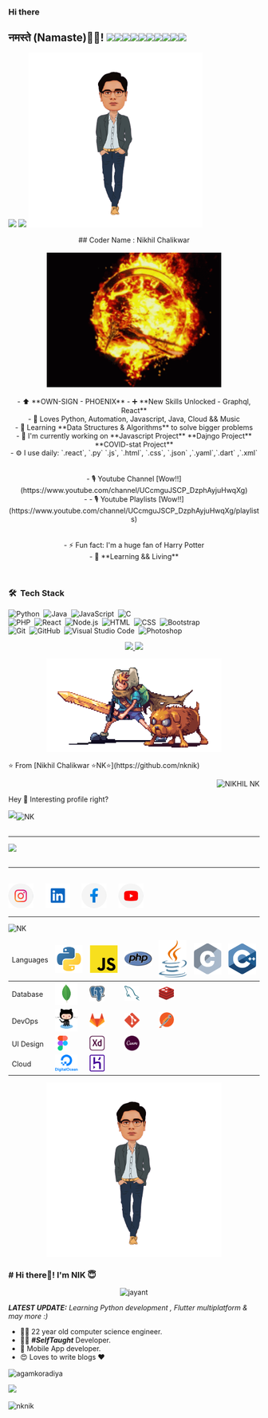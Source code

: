 ### Hi there

<!--
**nknik/nknik** is a ✨ _special_ ✨ repository because its `README.md` (this file) appears on your GitHub profile.

Here are some ideas to get you started:

- 🔭 I’m currently working on ...
- 🌱 I’m currently learning ...
- 👯 I’m looking to collaborate on ...
- 🤔 I’m looking for help with ...
- 💬 Ask me about ...
- 📫 How to reach me: ...
- 😄 Pronouns: ...
- ⚡ Fun fact: ...
-->

<h2>नमस्ते (Namaste)🙏🏻! <img src="https://media.giphy.com/media/12oufCB0MyZ1Go/giphy.gif" width="50"><img src="https://media.giphy.com/media/12oufCB0MyZ1Go/giphy.gif" width="50"><img src="https://media.giphy.com/media/12oufCB0MyZ1Go/giphy.gif" width="50"><img src="https://media.giphy.com/media/12oufCB0MyZ1Go/giphy.gif" width="50"><img src="https://media.giphy.com/media/12oufCB0MyZ1Go/giphy.gif" width="50"><img src="https://media.giphy.com/media/12oufCB0MyZ1Go/giphy.gif" width="50"><img src="https://media.giphy.com/media/12oufCB0MyZ1Go/giphy.gif" width="50"><img src="https://media.giphy.com/media/12oufCB0MyZ1Go/giphy.gif" width="50"><img src="https://media.giphy.com/media/12oufCB0MyZ1Go/giphy.gif" width="50"><img src="https://media.giphy.com/media/12oufCB0MyZ1Go/giphy.gif" width="50"></h2>
  
[![](https://img.shields.io/badge/LinkedIn-NikhilChalikwar-blue)](https://www.linkedin.com/in/nikhil-chalikwar-32877418b/)
[![](https://img.shields.io/badge/Gmail-nikhilchalikwarnk@gmail.com-red)](mailto:nikhilchalikwarnk@gmail.com)
  <img
    src="https://github.com/nknik/nknik/blob/main/slider-dec-v3.png"
    height="350px" />
<p align="center">
  ## Coder Name : Nikhil Chalikwar<br><br>
  <img src="https://github.com/nknik/nknik/blob/main/tenor%20(1).gif" width="350" /> <br><br>
- ⬆ **OWN-SIGN - PHOENIX**
- ➕ **New Skills Unlocked - Graphql, React**<br>
- 🌱 Loves Python, Automation, Javascript, Java, Cloud && Music<br>
- 🚀 Learning **Data Structures & Algorithms** to solve bigger problems<br>
- 🏢 I'm currently working on **Javascript Project** **Dajngo Project** **COVID-stat Project**<br>
- ⚙️ I use daily: `.react`, `.py` `.js`, `.html`, `.css`, `.json` ,`.yaml`,`.dart` ,`.xml`<br><br><br>
- 🎙 Youtube Channel [Wow!!](https://www.youtube.com/channel/UCcmguJSCP_DzphAyjuHwqXg)<br>
- - 🎙 Youtube Playlists [Wow!!](https://www.youtube.com/channel/UCcmguJSCP_DzphAyjuHwqXg/playlists)<br><br><br>
- ⚡️ Fun fact: I'm a huge fan of Harry Potter<br>
- 📒 **Learning && Living**<br>
</p><br>

### 🛠 &nbsp;Tech Stack

![Python](https://img.shields.io/badge/-Python-333333?style=flat&logo=python)&nbsp;
![Java](https://img.shields.io/badge/-Java-333333?style=flat&logo=Java&logoColor=FFA518)&nbsp;
![JavaScript](https://img.shields.io/badge/-JavaScript-333333?style=flat&logo=javascript)&nbsp;
![C](https://img.shields.io/badge/-C-333333?style=flat&logo=C&logoColor=A8B9CC)&nbsp;<br>
![PHP](https://img.shields.io/badge/-PHP-333333?style=flat&logo=php)&nbsp;
![React](https://img.shields.io/badge/-React-333333?style=flat&logo=react)&nbsp;
![Node.js](https://img.shields.io/badge/-Node.js-333333?style=flat&logo=node.js)&nbsp;
![HTML](https://img.shields.io/badge/-HTML-333333?style=flat&logo=HTML5)&nbsp;
![CSS](https://img.shields.io/badge/-CSS-333333?style=flat&logo=CSS3&logoColor=1572B6)&nbsp;
![Bootstrap](https://img.shields.io/badge/-Bootstrap-333333?style=flat&logo=bootstrap&logoColor=563D7C)\
![Git](https://img.shields.io/badge/-Git-333333?style=flat&logo=git)&nbsp;
![GitHub](https://img.shields.io/badge/-GitHub-333333?style=flat&logo=github)&nbsp;
![Visual Studio Code](https://img.shields.io/badge/-Visual%20Studio%20Code-333333?style=flat&logo=visual-studio-code&logoColor=007ACC)&nbsp;
![Photoshop](https://img.shields.io/badge/-Photoshop-333333?style=flat&logo=adobe-photoshop)&nbsp;

<p align="center">
<a href="https://github.com/nknik">
  <img height="180em" src="https://github-readme-stats-eight-theta.vercel.app/api?username=nknik&show_icons=true&theme=react&include_all_commits=true&count_private=true "/>
  <img height="180em" src="https://github-readme-stats-eight-theta.vercel.app/api/top-langs/?username=nknik&layout=compact&langs_count=8&hide=java,r&theme=react "/>
</a>
</p>
<p align="center">
  
  <img src="https://github.com/nknik/nknik/blob/main/preview.gif" width="350" />
</p>
⭐️ From [Nikhil Chalikwar ⭐️NK⭐️](https://github.com/nknik)
<p align="right"> <img src="https://komarev.com/ghpvc/?username=nknik" alt="NIKHIL NK" /> </p>
<p>Hey 👋 Interesting profile right?</p>

<table>
  <thead>
    <tr>
      <img src="https://github-readme-streak-stats.herokuapp.com/?user=nknik&theme=tokyonight">
    </tr>
    <tr><img align="center"
        src="https://github-readme-stats.vercel.app/api/top-langs/?username=nknik&layout=compact&theme=tokyonight"
        alt="NK" /></tr> <br/> <br>
        <hr>
    <tr><img src="https://github-readme-stats.vercel.app/api?username=nknik&theme=tokyonight"></tr>
  </thead>
</table>
<hr>
<br>
<a href="https://www.instagram.com/nknik76/"><img src="assets/6097906e06490 4.png" width="50px;"></a>
&nbsp;&nbsp;&nbsp;&nbsp;
<a href="#"><img src="assets/Group 1.png" width="50px;"></a>
&nbsp;&nbsp;&nbsp;&nbsp;
<a href="#"> <img src="assets/6097906e06490 5.png"
  width="50px;"></a> &nbsp;&nbsp;&nbsp;&nbsp;
  <a href="#"> <img src="assets/6097906e06490 3.png"
    width="50px;"></a> &nbsp;&nbsp;&nbsp;&nbsp;
    <br>
    <hr>
    <p> <img src="https://komarev.com/ghpvc/?username=nknik" alt="NK" /> </p>

<!-- <img src="assets/Slide 16_9 - 1.jpg"> -->

<table>

  <thead>
    <td>Languages</td>
    <td><img src="skills/vscode-icons_file-type-python.png" width="60px;"></td>
    <td><img src="skills/logos_javascript.png" width="60px;"></td>
    <td><img src="skills/logos_php.png" width="60px;"></td>
    <td><img src="skills/logos_java.png" width="60px;"></td>
    <td><img src="skills/logos_c.png" width="60px;"></td>
    <td><img src="skills/logos_c-plusplus.png" width="60px;"></td>
  </thead>
  <tr>
    <td>Database</td>
    <td><img src="skills/vscode-icons_file-type-mongo.png" width="45px;"></td>
    <td><img src="skills/logos_postgresql.png" width="30px;"></td>
    <td><img src="skills/logos_mysql.png" width="30px;"></td>
    <td><img src="skills/logos_redis.png" width="30px;"></td>
  </tr>
  <tr>
    <td>DevOps</td>
    <td><img src="skills/logos_github-octocat.png" width="45px;"></td>
    <td><img src="skills/logos_gitlab.png" width="30px;"></td>
    <td><img src="skills/logos_git-icon.png" width="30px;"></td>
    <td><img src="skills/logos_postman.png" width="30px;"></td>
  </tr>
  <tr>
    <td>UI Design</td>
    <td><img src="skills/grommet-icons_figma.png" width="30px;"></td>
    <td><img src="skills/cib_adobe-xd.png" width="30px;"></td>
    <td><img src="skills/cib_canva.png" width="30px;"></td>
  </tr>

  <tr>
    <td>Cloud</td>
    <td><img src="skills/logos_digital-ocean.png" width="45px;"></td>
    <td><img src="skills/logos_heroku-icon.png" width="30px;"></td>
  </tr>
</table>
<p align="center">
  <img
    src="https://github.com/nknik/nknik/blob/main/slider-dec-v3.png"
    height="350px" />
</p>
 
### # Hi there👋! I'm NIK 😇
<p align="center"> <img src="https://komarev.com/ghpvc/?username=nknik" alt="jayant" /> </p>

_**LATEST UPDATE:**_ <i>Learning Python development , Flutter multiplatform & may more :) </i>

- 👨‍🎓 22 year old computer science engineer.
- 👨‍💻 **_#SelfTaught_** Developer.
- 📱 Mobile App developer.
- 😍 Loves to write blogs ❤️

<img align="center" src="https://github-readme-stats.vercel.app/api/top-langs/?username=nknik&layout=compact"
  alt="agamkoradiya" />

<img
  src="https://github-readme-stats.vercel.app/api?username=nknik&&show_icons=true&title_color=ffffff&icon_color=bb2acf&text_color=daf7dc&bg_color=151515">

<img align="center" src="https://github-readme-stats.vercel.app/api/top-langs/?username=nknik&theme=black-blue"
  alt="nknik" />
